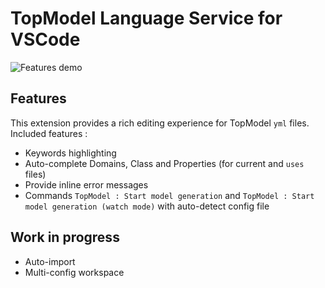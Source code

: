# TopModel Language Service for VSCode

![Features demo](https://github.com/JabX/topmodel/tree/develop/TopModel.VSCode/demo.gif "Features demonstration")

## Features

This extension provides a rich editing experience for TopModel `yml` files. Included features :

- Keywords highlighting
- Auto-complete Domains, Class and Properties (for current and `uses` files)
- Provide inline error messages
- Commands `TopModel : Start model generation` and `TopModel : Start model generation (watch mode)` with auto-detect config file

## Work in progress

- Auto-import
- Multi-config workspace
